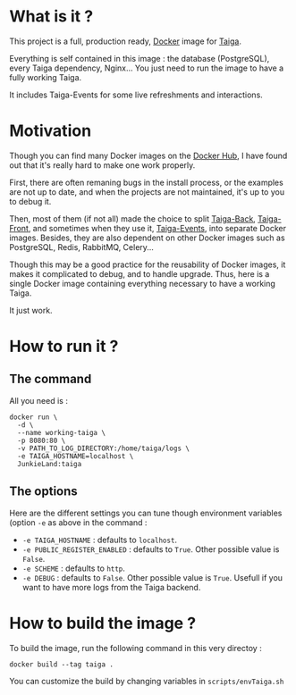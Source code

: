 # What is it ?

This project is a full, production ready,
[Docker](https://www.docker.com/) image for [Taiga](https://taiga.io/).

Everything is self contained in this image : the database (PostgreSQL),
every Taiga dependency, Nginx... You just need to run the image to
have a fully working Taiga.

It includes Taiga-Events for some live refreshments and interactions.

# Motivation

Though you can find many Docker images on
the [Docker Hub](https://hub.docker.com/search/?isAutomated=0&isOfficial=0&page=1&pullCount=0&q=taiga&starCount=0),
I have found out that it's really hard to make one work properly.

First, there are often remaning bugs in the install process, or the
examples are not up to date, and when the projects are not maintained,
it's up to you to debug it.

Then, most of them (if not all) made the choice to split [Taiga-Back](https://github.com/taigaio/taiga-back),
[Taiga-Front](https://github.com/taigaio/taiga-front), and sometimes
when they use it, [Taiga-Events](https://github.com/taigaio/taiga-events),
into separate Docker images. Besides, they are also dependent on other
Docker images such as PostgreSQL, Redis, RabbitMQ, Celery...

Though this may be a good practice for the reusability of Docker images,
it makes it complicated to debug, and to handle upgrade. Thus, here is
a single Docker image containing everything necessary to have a working
Taiga.

It just work.

# How to run it ?

## The command

All you need is :

    docker run \
      -d \
      --name working-taiga \
      -p 8080:80 \
      -v PATH_TO_LOG_DIRECTORY:/home/taiga/logs \
      -e TAIGA_HOSTNAME=localhost \
      JunkieLand:taiga

## The options

Here are the different settings you can tune though environment
variables (option `-e` as above in the command :

 * `-e TAIGA_HOSTNAME` : defaults to `localhost`.
 * `-e PUBLIC_REGISTER_ENABLED` : defaults to `True`. Other possible value is `False`.
 * `-e SCHEME` : defaults to `http`.
 * `-e DEBUG` : defaults to `False`. Other possible value is `True`.
   Usefull if you want to have more logs from the Taiga backend.

# How to build the image ?

To build the image, run the following command in this very directoy :

    docker build --tag taiga .

You can customize the build by changing variables in `scripts/envTaiga.sh`
